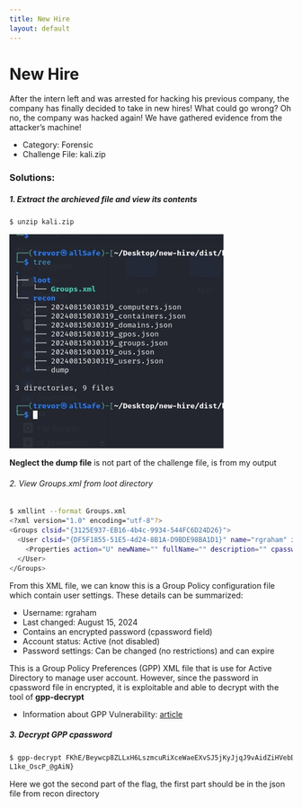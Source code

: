 ```yaml
---
title: New Hire
layout: default
---
```


# New Hire

After the intern left and was arrested for hacking his previous company, the company has finally decided to take in new hires! What could go wrong? Oh no, the company was hacked again! We have gathered evidence from the attacker’s machine!

- Category: Forensic
- Challenge File: kali.zip

### Solutions:

##### 1. Extract the archieved file and view its contents

```bash
$ unzip kali.zip
```

![new-hire-1](new-hire-1.jpg)

**Neglect the dump file** is not part of the challenge file, is from my output

###### 2. View Groups.xml from loot directory

```bash
$ xmllint --format Groups.xml
<?xml version="1.0" encoding="utf-8"?>
<Groups clsid="{3125E937-EB16-4b4c-9934-544FC6D24D26}">
  <User clsid="{DF5F1855-51E5-4d24-8B1A-D9BDE98BA1D1}" name="rgraham" image="2" changed="2024-08-15 06:59:13" uid="{BDA116FC-0E8C-4784-887F-71C9573859E3}">
    <Properties action="U" newName="" fullName="" description="" cpassword="FKhE/Beywcp8ZLLxH6LszmcuRiXceWaeEXvSJ5jKyJjqJ9vAidZiHVebDcE6n+Wi" changeLogon="0" noChange="0" neverExpires="0" acctDisabled="0" userName="rgraham"/>
  </User>
</Groups>
```

From this XML file, we can know this is a Group Policy configuration file which contain user settings. These details can be summarized:
- Username: rgraham
- Last changed: August 15, 2024
- Contains an encrypted password (cpassword field)
- Account status: Active (not disabled)
- Password settings: Can be changed (no restrictions) and can expire

This is a Group Policy Preferences (GPP) XML file that is use for Active Directory to manage user account. However, since the password in cpassword file in encrypted, it is exploitable and able to decrypt with the tool of **gpp-decrypt** 

- Information about GPP Vulnerability: [article](https://www.mindpointgroup.com/blog/privilege-escalation-via-group-policy-preferences-gpp)

##### 3. Decrypt GPP cpassword 

```bash
$ gpp-decrypt FKhE/Beywcp8ZLLxH6LszmcuRiXceWaeEXvSJ5jKyJjqJ9vAidZiHVebDcE6n+Wi
L1ke_OscP_@gAiN}
```

Here we got the second part of the flag, the first part should be in the json file from recon directory


